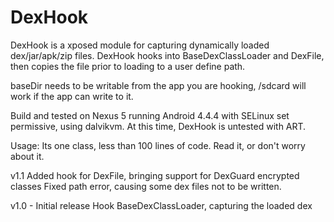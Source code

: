 # DexHook
DexHook is a xposed module for capturing dynamically loaded dex/jar/apk/zip files. DexHook hooks into BaseDexClassLoader and DexFile, then copies the file prior to loading to a user define path.

baseDir needs to be writable from the app you are hooking, /sdcard will work if the app can write to it.

Build and tested on Nexus 5 running Android 4.4.4 with SELinux set permissive, using dalvikvm. At this time, DexHook is untested with ART.

Usage:
Its one class, less than 100 lines of code. Read it, or don't worry about it.

v1.1
Added hook for DexFile, bringing support for DexGuard encrypted classes
Fixed path error, causing some dex files not to be written.

v1.0 - Initial release
Hook BaseDexClassLoader, capturing the loaded dex
